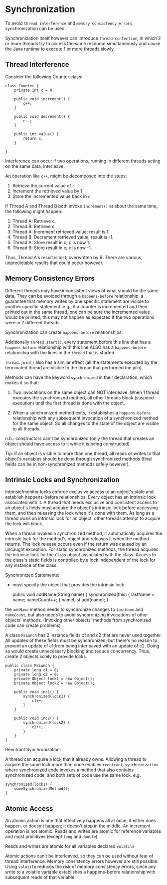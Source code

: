 Synchronization
===============

To avoid `thread interference` and `memory consistency errors`, synchronization can be used.

Synchronization itself however can introduce `thread contention`, in which 2 or more threads try to access the same resource simultaneously and cause the Java runtime to execute 1 or more threads slowly.

Thread Interference
-------------------

Consider the following Counter class:

    class Counter {
        private int c = 0;

        public void increment() {
            c++;
        }

        public void decrement() {
            c--;
        }

        public int value() {
            return c;
        }

    }

Interference can occur if two operations, running in different threads acting on the same data, interleave.

An operation like `c++`, might be decomposed into the steps:

1) Retrieve the current value of `c`
2) Increment the retrieved value by 1
3) Store the incremented value back in `c`

If Thread A and Thread B both invoke `increment()` at about the same time, the following might happen:

1) Thread A: Retrieve c.
2) Thread B: Retrieve c.
3) Thread A: Increment retrieved value; result is 1.
4) Thread B: Decrement retrieved value; result is -1.
5) Thread A: Store result in c; c is now 1.
6) Thread B: Store result in c; c is now -1.

Thus, Thread A's result is lost; overwritten by B. There are various, unpredictable results that could occur however.


Memory Consistency Errors
-------------------------

Different threads may have inconsistent views of what should be the same data. They can be avoided through a `happens-before` relationship, a guarantee that memory writes by one specific statement are visible to another specific statement. e.g., if a counter is incremented and then printed out in the same thread, one can be sure the incremented value would be printed; this may not happen as expected if the two operations were in 2 different threads.

Synchronization can create `happens-before` relationships.

Additionally `thread.start()`, every statement before this line that has a `happens-before` relationship with this line ALSO has a `happens-before` relationship with the lines in the `thread` that is started.

`thread.join()` also has a similar effect (all the statements executed by the terminated thread are visible to the thread that performed the join).

Methods can have the keyword `synchronized` in their declaration, which makes it so that:

1) Two invocations on the same object can NOT interleave. When 1 thread executes the synchronized method, all other threads block (suspend execution) until the first thread is done with the object.

2) When a synchronized method exits, it establishes a `happens-before` relationship with any subsequent invocation of a synchronized method for the same object. So all changes to the state of the object are visible to all threads.

n.b.: constructors can't be synchronized (only the thread that creates an object should have access to it while it is being constructed)

Tip: if an object is visible to more than one thread, all reads or writes to that object's variables should be done through synchronized methods (final fields can be in non-synchronized methods safely however).


Intrinsic Locks and Synchronization
-----------------------------------

Intrinsic/monitor locks enforce exclusive access to an object's state and establish happens-before relationships. Every object has an intrinsic lock associated with it. A thread that needs exclusive and consistent access to an object's fields must acquire the object's intrinsic lock before accessing them, and then releasing the lock when it's done with them. As long as a thread owns an intrinsic lock for an object, other threads attempt to acquire the lock will block.

When a thread invokes a synchronized method, it automatically acquires the intrinsic lock for the method's object and releases it when the method returns. The lock release occurs even if the return was caused by an uncaught exception. For static synchronized methods, the thread acquires the intrinsic lock for the `Class` object associated with the class. Access to the class's static fields is controlled by a lock independent of the lock for any instance of the class.


Synchronized Statements:

- must specify the object that provides the intrinsic lock

    public void addName(String name) {
        synchronized(this) {
            lastName = name;
            nameCount++;
        }
        nameList.add(name);
    }

the `addName` method needs to synchronize changes to `lastName` and `nameCount`, but also needs to avoid synchronizing invocations of other objects' methods. (Invoking other objects' methods from synchronized code can create problems)

A class `MsLunch` has 2 instance fields c1 and c2 that are never used together. All updates of these fields must be synchronized; but there's no reason to prevent an update of c1 from being interleaved with an update of c2. Doing so would create unnecessary blocking and reduce concurrency. Thus, create 2 objects solely to provide locks.

    public class MsLunch {
        private long c1 = 0;
        private long c2 = 0;
        private Object lock1 = new Object();
        private Object lock2 = new Object();

        public void inc1() {
            synchronized(lock1) {
                c1++;
            }
        }

        public void inc2() {
            synchronized(lock2) {
                c2++;
            }
        }
    }

Reentrant Synchronization:

A thread can acquire a lock that it already owns. Allowing a thread to acquire the same lock more than once enables `reentrant synchronization` where synchronized code invokes a method that also contains synchronized code, and both sets of code use the same lock. e.g.

    synchronized(lock1) {
        someSynchronizedMethod();
    }


Atomic Access
-------------

An atomic action is one that effectively happens all at once; it either does happen, or doesn't happen; it doesn't stop in the middle. An increment operation is not atomic. Reads and writes are atomic for reference variables and most primitives (except `long` and `double`)

Reads and writes are atomic for all variables declared `volatile`

Atomic actions can't be interleaved, so they can be used without fear of thread interference. Memory consistency errors however are still possible. Using `volatile` reduces the risk of memory consistency errors, since any write to a volatile variable establishes a happens-before relationship with subsequent reads of that variable. 

